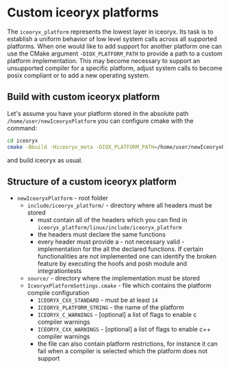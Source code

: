 # Custom iceoryx platforms

The `iceoryx_platform` represents the lowest layer in iceoryx. Its task is to establish
a uniform behavior of low level system calls across all supported platforms. When one would like
to add support for another platform one can use the CMake argument `-DIOX_PLATFORM_PATH` to provide
a path to a custom platform implementation.
This may become necessary to support an unsupported compiler for a specific
platform, adjust system calls to become posix compliant or to add a new operating system.

## Build with custom iceoryx platform

Let's assume you have your platform stored in the absolute path `/home/user/newIceoryxPlatform`
you can configure cmake with the command:
```sh
cd iceoryx
cmake -Bbuild -Hiceoryx_meta -DIOX_PLATFORM_PATH=/home/user/newIceoryxPlatform
```
and build iceoryx as usual.

## Structure of a custom iceoryx platform

 * `newIceoryxPlatform` - root folder
     * `include/iceoryx_platform/` - directory where all headers must be stored
        * must contain all of the headers which you can find in
         `iceoryx_platform/linux/include/iceoryx_platform`
        * the headers must declare the same functions
        * every header must provide a - not necessary valid - implementation for the all the
          declared functions. If certain functionalities are not implemented one can identify
          the broken feature by executing the hoofs and posh module and integrationtests
     * `source/` - directory where the implementation must be stored
     * `IceoryxPlatformSettings.cmake` - file which contains the platform compile configuration
        * `ICEORYX_CXX_STANDARD` - must be at least `14`
        * `ICEORYX_PLATFORM_STRING` - the name of the platform
        * `ICEORYX_C_WARNINGS` - [optional] a list of flags to enable c compiler warnings
        * `ICEORYX_CXX_WARNINGS` - [optional] a list of flags to enable c++ compiler warnings
        * the file can also contain platform restrictions, for instance it can fail when a
          compiler is selected which the platform does not support

